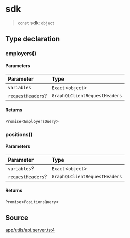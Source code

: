 # sdk

> `const` **sdk**: `object`

## Type declaration

### employers()

#### Parameters

| Parameter | Type |
| :------ | :------ |
| `variables` | `Exact`\<`object`\> |
| `requestHeaders`? | `GraphQLClientRequestHeaders` |

#### Returns

`Promise`\<`EmployersQuery`\>

### positions()

#### Parameters

| Parameter | Type |
| :------ | :------ |
| `variables`? | `Exact`\<`object`\> |
| `requestHeaders`? | `GraphQLClientRequestHeaders` |

#### Returns

`Promise`\<`PositionsQuery`\>

## Source

[app/utils/api.server.ts:4](https://github.com/scryptids/jobsapp/blob/eafe9ac1fb1c2b1b6747cc174450697cbf17d598/www/app/utils/api.server.ts#L4)
